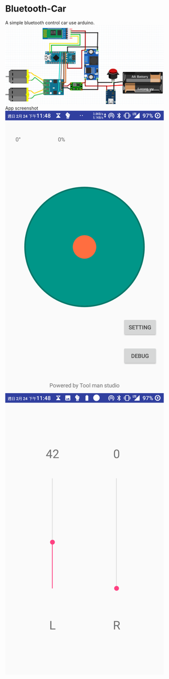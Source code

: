 # Bluetooth-Car
A simple bluetooth control car use arduino.
![alt text](https://github.com/crazycurly/Bluetooth-Car/raw/master/img/bluetooth%20car.PNG)
App screenshot
![alt text](https://github.com/crazycurly/Bluetooth-Car/raw/master/img/1.png)
![alt text](https://github.com/crazycurly/Bluetooth-Car/raw/master/img/2.png)